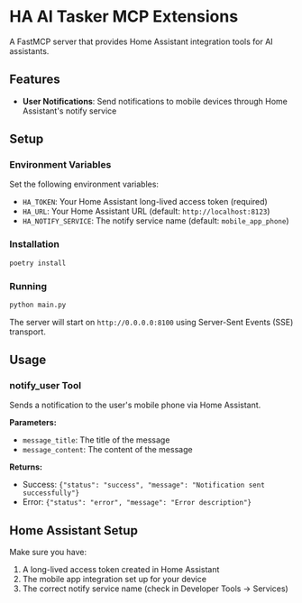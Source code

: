 # HA AI Tasker MCP Extensions

A FastMCP server that provides Home Assistant integration tools for AI assistants.

## Features

- **User Notifications**: Send notifications to mobile devices through Home Assistant's notify service

## Setup

### Environment Variables

Set the following environment variables:

- `HA_TOKEN`: Your Home Assistant long-lived access token (required)
- `HA_URL`: Your Home Assistant URL (default: `http://localhost:8123`)
- `HA_NOTIFY_SERVICE`: The notify service name (default: `mobile_app_phone`)

### Installation

```bash
poetry install
```

### Running

```bash
python main.py
```

The server will start on `http://0.0.0.0:8100` using Server-Sent Events (SSE) transport.

## Usage

### notify_user Tool

Sends a notification to the user's mobile phone via Home Assistant.

**Parameters:**
- `message_title`: The title of the message
- `message_content`: The content of the message

**Returns:**
- Success: `{"status": "success", "message": "Notification sent successfully"}`
- Error: `{"status": "error", "message": "Error description"}`

## Home Assistant Setup

Make sure you have:
1. A long-lived access token created in Home Assistant
2. The mobile app integration set up for your device
3. The correct notify service name (check in Developer Tools → Services)
